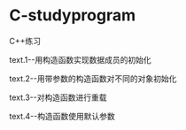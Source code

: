 # C-studyprogram
C++练习

text.1--用构造函数实现数据成员的初始化

text.2--用带参数的构造函数对不同的对象初始化

text.3--对构造函数进行重载

text.4--构造函数使用默认参数
